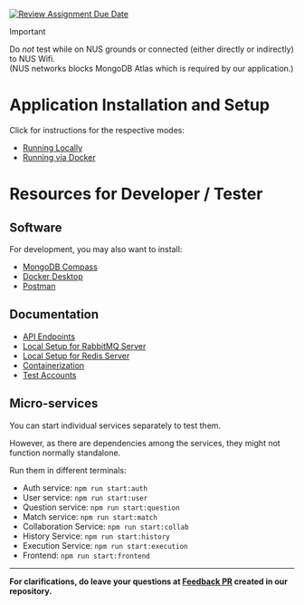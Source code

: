 [![Review Assignment Due Date](https://classroom.github.com/assets/deadline-readme-button-24ddc0f5d75046c5622901739e7c5dd533143b0c8e959d652212380cedb1ea36.svg)](https://classroom.github.com/a/6BOvYMwN)

> [!IMPORTANT]
> Do _not_ test while on NUS grounds or connected
> (either directly or indirectly) to NUS Wifi.\
> (NUS networks blocks MongoDB Atlas which is required by our application.)

# Application Installation and Setup

Click for instructions for the respective modes:

- [Running Locally](docs/LocalHosting)
- [Running via Docker](docs/Containerization)

# Resources for Developer / Tester

## Software

For development, you may also want to install:

- [MongoDB Compass](https://www.mongodb.com/try/download/compass)
- [Docker Desktop](https://www.docker.com/get-started/)
- [Postman](https://www.postman.com/downloads/)

## Documentation

- [API Endpoints](docs/ApiEndpoints.md)
- [Local Setup for RabbitMQ Server](docs/LocalRabbitMqSetup)
- [Local Setup for Redis Server](docs/LocalRedisSetup)
- [Containerization](docs/Containerization)
- [Test Accounts](docs/TestAccounts)

## Micro-services

You can start individual services separately to test them.

However, as there are dependencies among the services,
they might not function normally standalone.

Run them in different terminals:

- Auth service: `npm run start:auth`
- User service: `npm run start:user`
- Question service: `npm run start:question`
- Match service: `npm run start:match`
- Collaboration Service: `npm run start:collab`
- History Service: `npm run start:history`
- Execution Service: `npm run start:execution`
- Frontend: `npm run start:frontend`

---

**For clarifications, do leave your questions at [Feedback PR](https://github.com/CS3219-AY2324S1/ay2324s1-course-assessment-g32/pull/1) created in our repository.**
